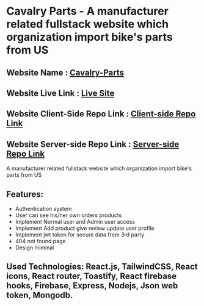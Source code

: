 # Cavalry Parts - A manufacturer related fullstack website which organization import bike's parts from US
## Website Name : [Cavalry-Parts](https://cavalry-parts.web.app/)
## Website Live Link : [Live Site](https://cavalry-parts.web.app/)
## Website Client-Side Repo Link : [Client-side Repo Link](https://github.com/ullash4/cavalry-parts-client)
## Website Server-side Repo Link : [Server-side Repo Link](https://github.com/ullash4/cavarly-parts-server)
A manufacturer related fullstack website which organization import bike's parts from US
## Features:

- Authentication system
- User can see his/her own orders products
- Implement Normal user and Admin user access
- Implement Add product give review update user profile 
- Implement jwt token for secure data from 3rd party
- 404 not found  page
- Design miminal 

## Used Technologies: React.js, TailwindCSS, React icons, React router, Toastify, React firebase hooks, Firebase, Express, Nodejs, Json web token, Mongodb.
